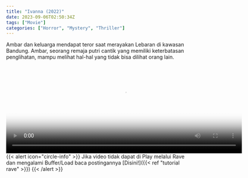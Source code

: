 ```yaml
---
title: "Ivanna (2022)"
date: 2023-09-06T02:50:34Z
tags: ["Movie"]
categories: ["Horror", "Mystery", "Thriller"]
---
```


Ambar dan keluarga mendapat teror saat merayakan Lebaran di kawasan Bandung. Ambar, seorang remaja putri cantik yang memiliki keterbatasan penglihatan, mampu melihat hal-hal yang tidak bisa dilihat orang lain.

<video id="video-2" 
class="art-preview lazy video-js vjs-default-skin vjs-big-play-centered" 
controls preload="auto" 
width="640" 
height="240"
poster="https://www.themoviedb.org/t/p/original/dEk0kC7uq54g7cVheQBgiAcCuNH.jpg" 
data-setup='{ "example_option": true, "width": "auto", "height": "auto", "techOrder": ["html5","flash"] }' 
onseeked="true"> <source src="https://kp3d-my.sharepoint.com/personal/ryoo_kp3d_onmicrosoft_com/_layouts/15/download.aspx?share=EZG3ds-HuUtAp-dZw9ncbGEBNQpT-KRUohFHhXe_bnpxGA" type='video/mp4'>
</video>
<br>
{{< alert icon="circle-info" >}}
Jika video tidak dapat di Play melalui Rave dan mengalami Buffer/Load baca postingannya [Disini!]({{< ref "tutorial rave" >}})
{{< /alert >}}


